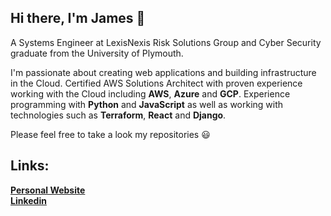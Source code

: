 ## Hi there, I'm James 👋

A Systems Engineer at LexisNexis Risk Solutions Group and Cyber Security graduate from the University of Plymouth. 

I'm passionate about creating web applications and building infrastructure in the Cloud. Certified AWS Solutions Architect with proven experience working with the Cloud including **AWS**, **Azure** and **GCP**. Experience programming with **Python** and **JavaScript** as well as working with technologies such as **Terraform**, **React** and **Django**.

Please feel free to take a look my repositories :smiley:

## Links:
[**Personal Website**](http://jwhite42.com)<br>
[**Linkedin**](https://www.linkedin.com/in/jamesw-white/)
